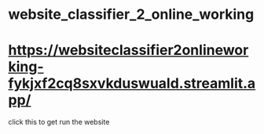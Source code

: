 # website_classifier_2_online_working

#  https://websiteclassifier2onlineworking-fykjxf2cq8sxvkduswuald.streamlit.app/
click this to get run the website
